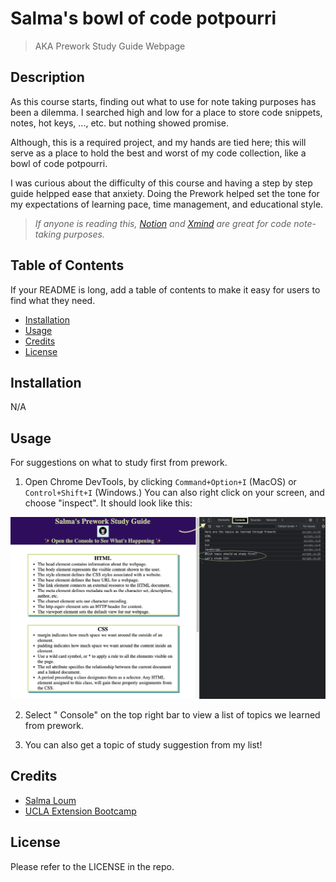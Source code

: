 # Salma's bowl of code potpourri
> AKA Prework Study Guide Webpage

## Description

As this course starts, finding out what to use for note taking purposes has been a dilemma. I searched high and low for a place to store code snippets, notes, hot keys, ..., etc. but nothing showed promise.

Although, this is a required project, and my hands are tied here; this will serve as a place to hold the best and worst of my code collection, like a bowl of code potpourri. 

I was curious about the difficulty of this course and having a step by step guide helpped ease that anxiety. Doing the Prework helped set the tone for my expectations of learning pace, time management, and educational style.

>*If anyone is reading this, [Notion](https://www.notion.so/) and [Xmind](https://xmind.app/) are great for code note-taking purposes.*

## Table of Contents

If your README is long, add a table of contents to make it easy for users to find what they need.

- [Installation](#installation)
- [Usage](#usage)
- [Credits](#credits)
- [License](#license)

## Installation

N/A

## Usage
For suggestions on what to study first from prework.
1. Open Chrome DevTools, by clicking `Command+Option+I` (MacOS) or `Control+Shift+I` (Windows.) 
You can also right click on your screen, and choose "inspect".
It should look like this:

![Screenshot of how the console look like](assets/salma-steps.png)

2. Select " Console" on the top right bar to view a list of topics we learned from prework.

3. You can also get a topic of study suggestion from my list!

## Credits
- [Salma Loum](https://github.com/SalmaLoum/)
- [UCLA Extension Bootcamp](https://www.uclaextension.edu/?gclid=Cj0KCQiAgribBhDkARIsAASA5btdbwAz8x25r3b1deoRNIGxfkPFL11rAQMuCgQ7HYiqBH8CLr9CgLoaAktlEALw_wcB&gclsrc=aw.ds)

## License

Please refer to the LICENSE in the repo.